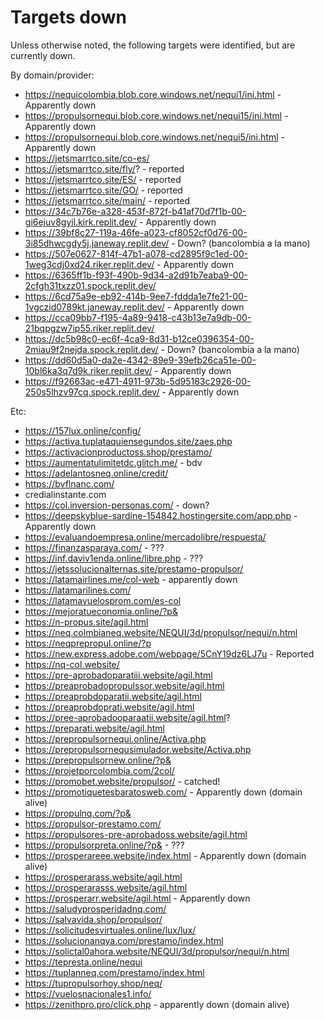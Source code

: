# Targets down

Unless otherwise noted, the following targets were identified, but are currently down.

By domain/provider:
- https://nequicolombia.blob.core.windows.net/nequi1/ini.html - Apparently down
- https://propulsornequi.blob.core.windows.net/nequi15/ini.html - Apparently down
- https://propulsornequi.blob.core.windows.net/nequi5/ini.html - Apparently down
- https://jetsmarrtco.site/co-es/
- https://jetsmarrtco.site/fly/? - reported
- https://jetsmarrtco.site/ES/ - reported
- https://jetsmarrtco.site/GO/ - reported
- https://jetsmarrtco.site/main/ - reported
- https://34c7b76e-a328-453f-872f-b41af70d7f1b-00-gi6ejuv8gyil.kirk.replit.dev/ - Apparently down
- https://39bf8c27-119a-46fe-a023-cf8052cf0d76-00-3i85dhwcgdy5j.janeway.replit.dev/ - Down? (bancolombia a la mano)
- https://507e0627-814f-47b1-a078-cd2895f9c1ed-00-1weg3cdj0xd24.riker.replit.dev/ - Apparently down
- https://6365ff1b-f93f-490b-9d34-a2d91b7eaba9-00-2cfgh31txzz01.spock.replit.dev/
- https://6cd75a9e-eb92-414b-9ee7-fddda1e7fe21-00-1vgczid0789kt.janeway.replit.dev/ - Apparently down
- https://cca09bb7-f195-4a89-9418-c43b13e7a9db-00-21bqpgzw7ip55.riker.replit.dev/
- https://dc5b98c0-ec6f-4ca9-8d31-b12ce0396354-00-2miau9f2nejda.spock.replit.dev/ - Down? (bancolombia a la mano)
- https://dd60d5a0-da2e-4342-89e9-39efb26ca51e-00-10bl6ka3q7d9k.riker.replit.dev/ - Apparently down
- https://f92663ac-e471-4911-973b-5d95183c2926-00-250s5lhzv97cq.spock.replit.dev/ - Apparently down

Etc:
- https://157lux.online/config/
- https://activa.tuplataquiensegundos.site/zaes.php
- https://activacionproductoss.shop/prestamo/
- https://aumentatulimitetdc.glitch.me/ - bdv
- https://adelantosneq.online/credit/
- https://bvflnanc.com/
- credialinstante.com
- https://col.inversion-personas.com/ - down?
- https://deepskyblue-sardine-154842.hostingersite.com/app.php - Apparently down
- https://evaluandoempresa.online/mercadolibre/respuesta/
- https://finanzasparaya.com/ - ???
- https://inf.daviv1enda.online/libre.php - ???
- https://jetssolucionalternas.site/prestamo-propulsor/
- https://latamairlines.me/col-web - apparently down
- https://latamarilines.com/
- https://latamavuelosprom.com/es-col
- https://mejoratueconomia.online/?p&
- https://n-propus.site/agil.html
- https://neq.colmbianeq.website/NEQUI/3d/propulsor/nequi/n.html
- https://neqprepropul.online/?p
- https://new.express.adobe.com/webpage/5CnY19dz6LJ7u - Reported
- https://nq-col.website/
- https://pre-aprobadoparatiii.website/agil.html
- https://preaprobadopropulssor.website/agil.html
- https://preaprobdoparatii.website/agil.html
- https://preaprobdoprati.website/agil.html
- https://pree-aprobadooparaatii.website/agil.html?
- https://preparati.website/agil.html
- https://prepropulsornequi.online/Activa.php
- https://prepropulsornequsimulador.website/Activa.php
- https://prepropulsornew.online/?p&
- https://projetporcolombia.com/2col/
- https://promobet.website/propulsor/ - catched!
- https://promotiquetesbaratosweb.com/ - Apparently down (domain alive)
- https://propulnq.com/?p&
- https://propulsor-prestamo.com/
- https://propulsores-pre-aprobadoss.website/agil.html
- https://propulsorpreta.online/?p& - ???
- https://prosperareee.website/index.html - Apparently down (domain alive)
- https://prosperarass.website/agil.html
- https://prosperarasss.website/agil.html
- https://prosperarr.website/agil.html - Apparently down
- https://saludyprosperidadnq.com/
- https://salvavida.shop/propulsor/
- https://solicitudesvirtuales.online/lux/lux/
- https://solucionanqya.com/prestamo/index.html
- https://solictal0ahora.website/NEQUI/3d/propulsor/nequi/n.html
- https://tepresta.online/nequi
- https://tuplanneq.com/prestamo/index.html
- https://tupropulsorhoy.shop/neq/
- https://vuelosnacionales1.info/
- https://zenithpro.pro/click.php - apparently down (domain alive)
